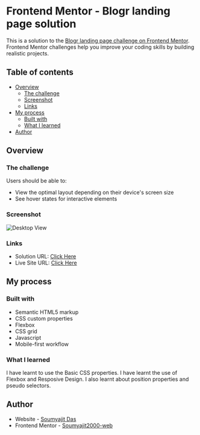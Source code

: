 # Frontend Mentor - Blogr landing page solution

This is a solution to the [Blogr landing page challenge on Frontend Mentor](https://www.frontendmentor.io/challenges/blogr-landing-page-EX2RLAApP). Frontend Mentor challenges help you improve your coding skills by building realistic projects. 

## Table of contents

- [Overview](#overview)
  - [The challenge](#the-challenge)
  - [Screenshot](#screenshot)
  - [Links](#links)
- [My process](#my-process)
  - [Built with](#built-with)
  - [What I learned](#what-i-learned)
- [Author](#author)

## Overview

### The challenge

Users should be able to:

- View the optimal layout depending on their device's screen size
- See hover states for interactive elements

### Screenshot

![Desktop View](https://soumyajit2000-web.github.io/frontendmentorchallenges/blogr-landing-page-main/design/desktop-design.jpg)

### Links

- Solution URL: [Click Here](https://github.com/Soumyajit2000-web/frontendmentorchallenges/blob/main/blogr-landing-page-main/index.html)
- Live Site URL: [Click Here](https://soumyajit2000-web.github.io/frontendmentorchallenges/blogr-landing-page-main/index.html)

## My process

### Built with

- Semantic HTML5 markup
- CSS custom properties
- Flexbox
- CSS grid
- Javascript
- Mobile-first workflow

### What I learned

I have learnt to use the Basic CSS properties. I have learnt the use of Flexbox and Resposive Design. I also learnt about position properties and pseudo selectors.

## Author

- Website - [Soumyajit Das]()
- Frontend Mentor - [Soumyajit2000-web](https://www.frontendmentor.io/profile/Soumyajit2000-web)


